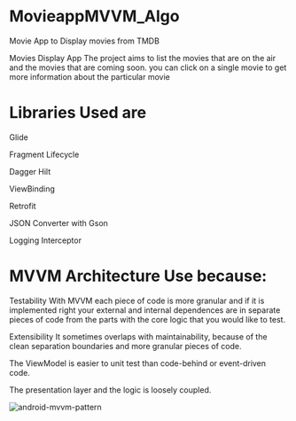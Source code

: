 # MovieappMVVM_Algo
Movie App to Display movies from TMDB

Movies Display App
The project aims to list the movies that are on the air and the movies that are coming soon. you can click on a single movie to get more information about the 
particular movie



# Libraries Used are 
Glide

Fragment Lifecycle

Dagger Hilt

ViewBinding

Retrofit

JSON Converter with Gson

Logging Interceptor

# MVVM Architecture Use because:
Testability
With MVVM each piece of code is more granular and if it is implemented right your external and internal dependences are in separate pieces of code from the parts with the core logic that you would like to test.

Extensibility
It sometimes overlaps with maintainability, because of the clean separation boundaries and more granular pieces of code.

The ViewModel is easier to unit test than code-behind or event-driven code.

The presentation layer and the logic is loosely coupled.

![android-mvvm-pattern](https://user-images.githubusercontent.com/28957088/201385581-08d74afc-250b-4550-9d62-5ca09a9bebd1.png)

